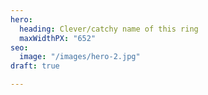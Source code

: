 ```yaml
---
hero:
  heading: Clever/catchy name of this ring
  maxWidthPX: "652"
seo:
  image: "/images/hero-2.jpg"
draft: true

---
```


